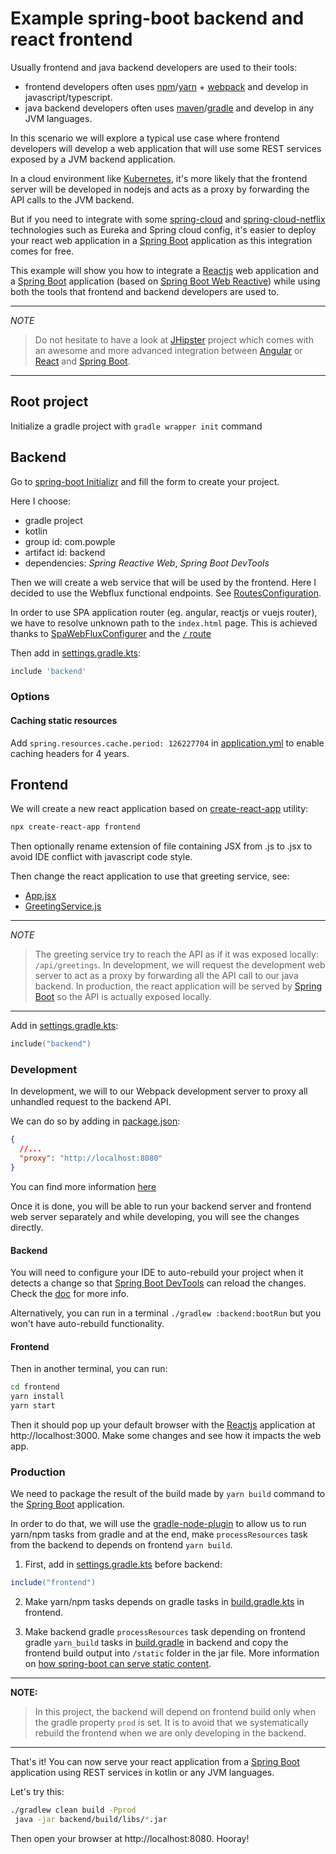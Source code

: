 # Example spring-boot backend and react frontend

Usually frontend and java backend developers are used to their tools: 

* frontend developers often uses [npm](https://www.npmjs.com/)/[yarn](https://yarnpkg.com/) + [webpack](https://webpack.js.org/) and develop in javascript/typescript.
* java backend developers often uses [maven](https://maven.apache.org/)/[gradle](https://gradle.org/) and develop in any JVM languages.

In this scenario we will explore a typical use case where frontend developers will develop a web application that will use 
some REST services exposed by a JVM backend application.

In a cloud environment like [Kubernetes](https://kubernetes.io), it's more likely that the frontend server will be 
developed in nodejs and acts as a proxy by forwarding the API calls to the JVM backend.

But if you need to integrate with some [spring-cloud](http://projects.spring.io/spring-cloud/) and [spring-cloud-netflix](https://cloud.spring.io/spring-cloud-netflix/) 
technologies such as Eureka and Spring cloud config, it's easier to deploy your react web application in a [Spring Boot](https://projects.spring.io/spring-boot/) application 
as this integration comes for free.

This example will show you how to integrate a [Reactjs](https://reactjs.org/) web application and a [Spring Boot](https://projects.spring.io/spring-boot/) application 
(based on [Spring Boot Web Reactive](https://spring.io/guides/gs/reactive-rest-service/)) 
while using both the tools that frontend and backend developers are used to.

---
*NOTE*

> Do not hesitate to have a look at [JHipster](http://www.jhipster.tech/) project which comes with an awesome and more advanced integration 
> between [Angular](https://angular.io/) or [React](https://reactjs.org/) and [Spring Boot](https://projects.spring.io/spring-boot/).
---

## Root project

Initialize a gradle project with `gradle wrapper init` command

## Backend

Go to [spring-boot Initializr](https://start.spring.io/) and fill the form to create your project.

Here I choose:
* gradle project
* kotlin
* group id: com.powple
* artifact id: backend
* dependencies: _Spring Reactive Web_, _Spring Boot DevTools_

Then we will create a web service that will be used by the frontend.
Here I decided to use the Webflux functional endpoints. See [RoutesConfiguration](./backend/src/main/kotlin/com/powple/backend/config/RoutesConfiguration.kt).

In order to use SPA application router (eg. angular, reactjs or vuejs router), we have to resolve unknown path to the `index.html` page.
This is achieved thanks to [SpaWebFluxConfigurer](./backend/src/main/kotlin/com/powple/backend/config/SpaWebFluxConfigurer.kt) 
and the [`/` route](./backend/src/main/kotlin/com/powple/backend/config/RoutesConfiguration.kt)

Then add in [settings.gradle.kts](./settings.gradle.kts): 

```groovy
include 'backend'
```

### Options

#### Caching static resources

Add `spring.resources.cache.period: 126227704` in [application.yml](./backend/src/main/resources/application.yml) 
to enable caching headers for 4 years.

## Frontend

We will create a new react application based on [create-react-app](https://github.com/facebook/create-react-app#creating-an-app) utility: 

```sh
npx create-react-app frontend
```

Then optionally rename extension of file containing JSX from .js to .jsx to avoid IDE conflict with javascript code style.

Then change the react application to use that greeting service, see: 
* [App.jsx](./frontend/src/App.jsx)
* [GreetingService.js](./frontend/src/GreetingService.js)

---
*NOTE*

> The greeting service try to reach the API as if it was exposed locally: `/api/greetings`.
> In development, we will request the development web server to act as a proxy by forwarding all the API call to our java backend.
> In production, the react application will be served by [Spring Boot](https://projects.spring.io/spring-boot/) so the API is actually exposed locally.
---

Add in [settings.gradle.kts](./settings.gradle.kts): 

```kotlin
include("backend")
```

### Development

In development, we will to our Webpack development server to proxy all unhandled request to the backend API. 

We can do so by adding in [package.json](./frontend/package.json): 

```json
{
  //...
  "proxy": "http://localhost:8080"
}
```

You can find more information [here](https://facebook.github.io/create-react-app/docs/proxying-api-requests-in-development)

Once it is done, you will be able to run your backend server and frontend web server separately and while developing, 
you will see the changes directly.

#### Backend

You will need to configure your IDE to auto-rebuild your project when it detects a change so that [Spring Boot DevTools](https://docs.spring.io/spring-boot/docs/current/reference/html/using-boot-devtools.html) 
can reload the changes. Check the [doc](https://docs.spring.io/spring-boot/docs/current/reference/html/using-boot-devtools.html) for more info.

Alternatively, you can run in a terminal `./gradlew :backend:bootRun` but you won't have auto-rebuild functionality.

#### Frontend

Then in another terminal, you can run: 

```sh
cd frontend
yarn install
yarn start
```

Then it should pop up your default browser with the [Reactjs](https://reactjs.org/) application at http://localhost:3000.
Make some changes and see how it impacts the web app.

### Production

We need to package the result of the build made by `yarn build` command to the [Spring Boot](https://projects.spring.io/spring-boot/) application.

In order to do that, we will use the [gradle-node-plugin](https://github.com/node-gradle/gradle-node-plugin) to allow us to run yarn/npm tasks from gradle 
and at the end, make `processResources` task from the backend to depends on frontend `yarn build`.

1. First, add in [settings.gradle.kts](./settings.gradle.kts) before backend:          

```groovy
include("frontend")
```

2. Make yarn/npm tasks depends on gradle tasks in [build.gradle.kts](./frontend/build.gradle.kts) in frontend.

3. Make backend gradle `processResources` task depending on frontend gradle `yarn_build` tasks in [build.gradle](./backend/build.gradle.kts) in backend 
and copy the frontend build output into `/static` folder in the jar file. More information on [how spring-boot can serve static content](https://docs.spring.io/spring-boot/docs/current/reference/html/boot-features-developing-web-applications.html#boot-features-spring-mvc-static-content).

---
**NOTE:** 

> In this project, the backend will depend on frontend build only when the gradle property `prod` is set. 
> It is to avoid that we systematically rebuild the frontend when we are only developing in the backend.
--- 

That's it!
You can now serve your react application from a [Spring Boot](https://projects.spring.io/spring-boot/) application using REST services in kotlin or any JVM languages.

Let's try this:

```sh
./gradlew clean build -Pprod
 java -jar backend/build/libs/*.jar
```

Then open your browser at http://localhost:8080. Hooray!
